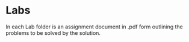 # Labs
In each Lab folder is an assignment document in .pdf form outlining the problems to be solved by the solution.
